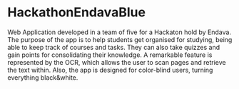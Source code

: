 # HackathonEndavaBlue
Web Application developed in a team of five for a Hackaton hold by Endava. 
The purpose of the app is to help students get organised for studying, being 
able to keep track of courses and tasks. They can also take quizzes and gain 
points for consolidating their knowledge. A remarkable feature is represented 
by the OCR, which allows the user to scan pages and retrieve the text within. 
Also, the app is designed for color-blind users, turning everything black&white.


